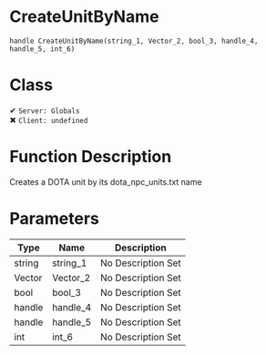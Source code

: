 # CreateUnitByName
```
handle CreateUnitByName(string_1, Vector_2, bool_3, handle_4, handle_5, int_6)
```
# Class
✔ `Server: Globals`  
✖ `Client: undefined`  

# Function Description
Creates a DOTA unit by its dota_npc_units.txt name
# Parameters
Type|Name|Description
--|--|--
string|string_1|No Description Set
Vector|Vector_2|No Description Set
bool|bool_3|No Description Set
handle|handle_4|No Description Set
handle|handle_5|No Description Set
int|int_6|No Description Set
